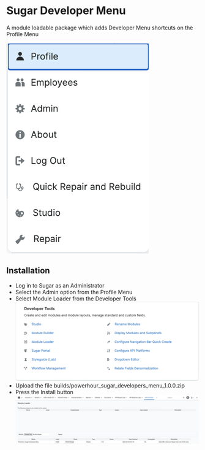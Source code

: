 # Sugar Developer Menu

A module loadable package which adds Developer Menu shortcuts on the Profile Menu

![Sugar Developer Profile Menu](assets/images/profile_menu.png)

## Installation
* Log in to Sugar as an Administrator
* Select the Admin option from the Profile Menu
* Select Module Loader from the Developer Tools ![Module Loader from the Developer Tools](assets/images/developer_tools.png)
* Upload the file builds/powerhour_sugar_developers_menu_1.0.0.zip
* Press the Install button ![Install Button](assets/images/install_button.png)

